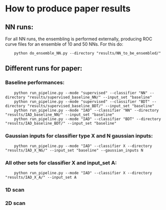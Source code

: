 # How to produce paper results

## NN runs:

For all NN runs, the ensembling is performed externally, producing ROC curve files for an ensemble of 10 and 50 NNs. For this do: 

```
    python do_ensemble_NN.py --directory "results/NN_to_be_ensembled/"
```
## Different runs for paper:

### Baseline performances:

```
    python run_pipeline.py --mode "supervised" --classifier "NN" --directory "results/supervised_baseline_NN/" --input_set "baseline"
    python run_pipeline.py --mode "supervised" --classifier "BDT" --directory "results/supervised_baseline_BDT/" --input_set "baseline"
    python run_pipeline.py --mode "IAD" --classifier "NN" --directory "results/IAD_baseline_NN/" --input_set "baseline"
    python run_pipeline.py --mode "IAD" --classifier "BDT" --directory "results/IAD_baseline_BDT/" --input_set "baseline"
```

### Gaussian inputs for classifier type X and N gaussian inputs:

```
    python run_pipeline.py --mode "IAD" --classifier X --directory "results/IAD_X_NG/" --input_set "baseline" --gaussian_inputs N
```

### All other sets for classifier X and input_set A:

```
    python run_pipeline.py --mode "IAD" --classifier X --directory "results/IAD_X_A/" --input_set A
```

### 1D scan


### 2D scan